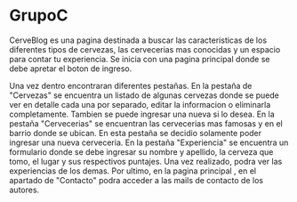 # GrupoC 

CerveBlog es una pagina destinada a buscar las caracteristicas de los diferentes tipos de cervezas, las cervecerias mas conocidas y un espacio para contar tu experiencia. 
Se inicia con una pagina principal donde se debe apretar el boton de ingreso.

Una vez dentro encontraran diferentes pestañas. En la pestaña de "Cervezas" se encuentra un listado de algunas cervezas donde se puede ver en detalle cada una por separado, editar la informacion o eliminarla completamente. Tambien se puede ingresar una nueva si lo desea.
En la pestaña "Cervecerias" se encuentran las cervecerias mas famosas y en el barrio donde se ubican. En esta pestaña se decidio solamente poder ingresar una nueva cerveceria.
En la pestaña "Experiencia" se encuentra un formulario donde se debe ingresar su nombre y apellido, la cerveza que tomo, el lugar y sus respectivos puntajes. Una vez realizado, podra ver las experiencias de los demas. 
Por ultimo, en la pagina principal , en el apartado de "Contacto" podra acceder a las mails de contacto de los autores.